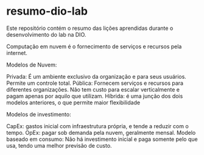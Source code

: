 # resumo-dio-lab
Este repositório contém o resumo das lições aprendidas durante o desenvolvimento do lab na DIO.

Computação em nuvem é o fornecimento de serviços e recursos pela internet.

Modelos de Nuvem:

Privada: É um ambiente exclusivo da organização e para seus usuários. Permite um controle total.
Pública: Fornecem serviços e recursos para diferentes organizações. Não tem custo para escalar verticalmente e pagam apenas por aquilo que utilizam.
Híbrida: é uma junção dos dois modelos anteriores, o que permite maior flexibilidade


Modelos de investimento:

CapEx: gastos inicial com infraestrutura própria, e tende a reduzir com o tempo.
OpEx: pagar sob demanda pela nuvem, geralmente mensal.
Modelo baseado em consumo: Não há investimento inicial e paga somente pelo que usa, tendo uma melhor previsão de custo.


